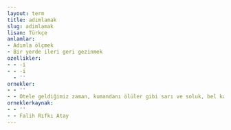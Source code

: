 ```yaml
---
layout: term
title: adımlamak
slug: adimlamak
lisan: Türkçe
anlamlar:
- Adımla ölçmek
- Bir yerde ileri geri gezinmek
ozellikler:
- - -i
- - -i
  - ''
ornekler:
- - ''
- - Otele geldiğimiz zaman, kumandanı ölüler gibi sarı ve soluk, bel kayışı takılmış, hançeri belinde, tören esvabı ile salonu adımlarken bulduk.
orneklerkaynak:
- - ''
- - Falih Rıfkı Atay
---
```


